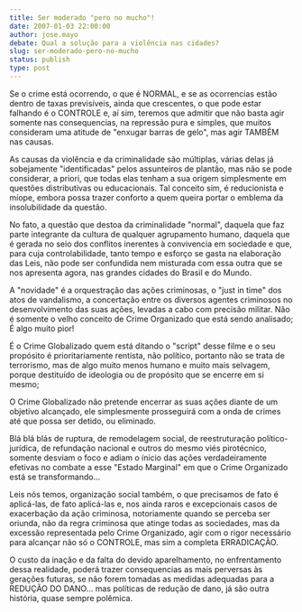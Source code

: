 ```yaml
---
title: Ser moderado "pero no mucho"!
date: 2007-01-03 22:00:00
author: jose.mayo
debate: Qual a solução para a violência nas cidades?
slug: ser-moderado-pero-no-mucho
status: publish 
type: post
---
```


Se o crime está ocorrendo, o que é NORMAL, e se as ocorrencias estão dentro de taxas previsíveis, ainda que crescentes, o que pode estar falhando é o CONTROLE e, aí sim, teremos que admitir que não basta agir somente nas consequencias, na repressão pura e simples, que muitos consideram uma atitude de "enxugar barras de gelo", mas agir TAMBÉM nas causas.  

  

  

As causas da violência e da criminalidade são múltiplas, várias delas já sobejamente "identificadas" pelos assunteiros de plantão, mas não se pode considerar, a priori, que todas elas tenham a sua origem simplesmente em questões distributivas ou educacionais. Tal conceito sim, é reducionista e míope, embora possa trazer conforto a quem queira portar o emblema da insolubilidade da questão.  

  

  

No fato, a questão que destoa da criminalidade "normal", daquela que faz parte integrante da cultura de qualquer agrupamento humano, daquela que é gerada no seio dos conflitos inerentes à convivencia em sociedade e que, para cuja controlabilidade, tanto tempo e esforço se gasta na elaboração das Leis, não pode ser confundida nem misturada com essa outra que se nos apresenta agora, nas grandes cidades do Brasil e do Mundo.  

  

  

A "novidade" é a orquestração das ações criminosas, o "just in time" dos atos de vandalismo, a concertação entre os diversos agentes criminosos no desenvolvimento das suas ações, levadas a cabo com precisão militar. Não é somente o velho conceito de Crime Organizado que está sendo analisado; É algo muito pior!   

  

  

É o Crime Globalizado quem está ditando o "script" desse filme e o seu propósito é prioritariamente rentista, não político, portanto não se trata de terrorismo, mas de algo muito menos humano e muito mais selvagem, porque destituído de ideologia ou de propósito que se encerre em si mesmo;   

  

  

O Crime Globalizado não pretende encerrar as suas ações diante de um objetivo alcançado, ele simplesmente prosseguirá com a onda de crimes até que possa ser detido, ou eliminado.  

  

  

Blá blá blás de ruptura, de remodelagem social, de reestruturação político-jurídica, de refundação nacional e outros do mesmo viés pirotécnico, somente desviam o foco e adiam o ínicio das ações verdadeiramente efetivas no combate a esse "Estado Marginal" em que o Crime Organizado está se transformando...   

  

  

Leis nós temos, organização social também, o que precisamos de fato é aplicá-las, de fato aplicá-las e, nos ainda raros e excepcionais casos de exacerbação da ação criminosa, notoriamente quando se perceba ser oriunda, não da regra criminosa que atinge todas as sociedades, mas da excessão representada pelo Crime Organizado, agir com o rigor necessário para alcançar não só o CONTROLE, mas sim a completa ERRADICAÇÃO.  

  

  

O custo da inação e da falta do devido aparelhamento, no enfrentamento dessa realidade, poderá trazer consequencias as mais perversas às gerações futuras, se não forem tomadas as medidas adequadas para a REDUÇÃO DO DANO... mas políticas de redução de dano, já são outra história, quase sempre polêmica.
